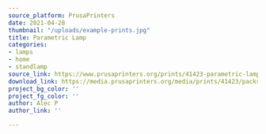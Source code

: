 ```yaml
---
source_platform: PrusaPrinters
date: 2021-04-28
thumbnail: "/uploads/example-prints.jpg"
title: Parametric Lamp
categories:
- lamps
- home
- standlamp
source_link: https://www.prusaprinters.org/prints/41423-parametric-lamp
download_link: https://media.prusaprinters.org/media/prints/41423/packs/84967_e8c46211-d629-436a-86ef-d11f2290c60a/parametric-lamp-print_files.zip#_ga=2.107787526.529317066.1619385758-1521836024.1614377370
project_bg_color: ''
project_fg_color: ''
author: Alec P
author_link: ''

---
```

